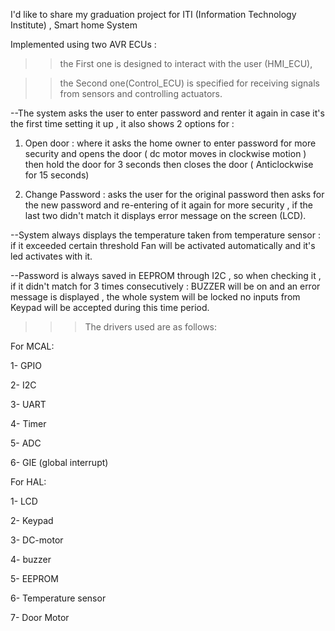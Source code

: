 I'd like to share my graduation project for ITI (Information Technology Institute) , Smart home System

Implemented using two AVR ECUs : 

>>the First one is designed to interact with the user (HMI_ECU),

>>the Second one(Control_ECU) is specified for receiving signals from sensors and controlling actuators.

--The system asks the user to enter password and renter it again in case it's the first time setting it up , it also shows 2 options for : 

1) Open door : where it asks the home owner to enter password for more security and opens the door ( dc motor moves in clockwise motion ) then hold the door for 3 seconds then closes the door ( Anticlockwise for 15 seconds) 

2) Change Password : asks the user for the original password then asks for the new password and re-entering of it again for more security , if the last two didn't match it displays error message on the screen (LCD).

--System always displays the temperature taken from temperature sensor : if it exceeded certain threshold Fan will be activated automatically and it's led activates with it.

--Password is always saved in EEPROM through I2C , so when checking it , if it didn't match for 3 times consecutively : BUZZER will be on and an error message is displayed , the whole system will be locked no inputs from Keypad will be accepted during this time period.


>>> The drivers used are as follows: 

For MCAL: 

1-       GPIO

2-       I2C

3-       UART

4-       Timer

5-       ADC

6-      GIE (global interrupt)

For HAL:  

1-       LCD

2-       Keypad

3-       DC-motor

4-       buzzer

5-       EEPROM

6-       Temperature sensor

7-       Door Motor
